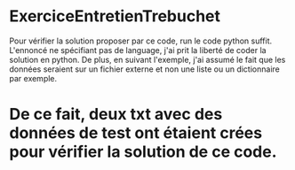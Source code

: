 # ExerciceEntretienTrebuchet

Pour vérifier la solution proposer par ce code, run le code python suffit. 
L'ennoncé ne spécifiant pas de language, j'ai prit la liberté de coder la solution en python.
De plus, en suivant l'exemple, j'ai assumé le fait que les données seraient sur un fichier externe et non une liste ou un dictionnaire par exemple.

# De ce fait, deux txt avec des données de test ont étaient crées pour vérifier la solution de ce code.

